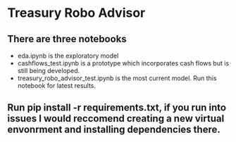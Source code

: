 # Treasury Robo Advisor

## There are three notebooks 
 - eda.ipynb is the exploratory model
 - cashflows_test.ipynb is a prototype which incorporates cash flows but is still being developed.  
 - treasury_robo_advisor_test.ipynb is the most current model.  Run this notebook for latest results.

## Run pip install -r requirements.txt, if you run into issues I would reccomend creating a new virtual envonrment and installing dependencies there.
